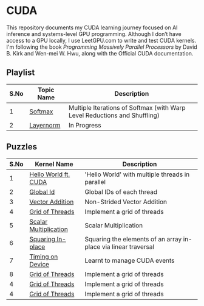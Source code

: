 # CUDA

This repository documents my CUDA learning journey focused on AI inference and systems-level GPU programming.
Although I don’t have access to a GPU locally, I use LeetGPU.com to write and test CUDA kernels.
I'm following the book *Programming Massively Parallel Processors* by David B. Kirk and Wen-mei W. Hwu, along with the Official CUDA documentation.  

## Playlist
| S.No | Topic Name        | Description                                  |
| ---- | ------------------ | -------------------------------------------- |
| 1    | [Softmax](playlist/softmax) | Multiple Iterations of Softmax (with Warp Level Reductions and Shuffling) |
| 2    | [Layernorm](playlist/layernorm) |  In Progress |

## Puzzles
| S.No | Kernel Name        | Description                                  |
| ---- | ------------------ | -------------------------------------------- |
| 1    | [Hello World ft. CUDA](puzzles/puzzles_01_10/001_hello_world_gpu/001_hello_world_gpu.cu) | 'Hello World' with multiple threads in parallel  |
| 2    | [Global Id](puzzles/puzzles_01_10/002_global_id/002_global_id.cu) | Global IDs of each thread |
| 3    | [Vector Addition](puzzles/puzzles_01_10/003_vector_addition/003_vec_add.cu) | Non-Strided Vector Addition |
| 4    | [Grid of Threads](puzzles/puzzles_01_10/004_grid_of_threads/004_grid_threads.cu) | Implement a grid of threads |
| 5    | [Scalar Multiplication](puzzles/puzzles_01_10/005_scalar_multiplication/005_scalar_multiply.cu) | Scalar Multiplication |
| 6    | [Squaring In-place](puzzles/puzzles_01_10/006_square_each_element/006_square_each_element.cu) | Squaring the elements of an array in-place via linear traversal |
| 7    | [Timing on Device](puzzles/puzzles_01_10/007_timing_device/007_timing.c) | Learnt to manage CUDA events |
| 8    | [Grid of Threads](puzzles/puzzles_01_10/004_grid_of_threads/004_grid_threads.cu) | Implement a grid of threads |
| 4    | [Grid of Threads](puzzles/puzzles_01_10/004_grid_of_threads/004_grid_threads.cu) | Implement a grid of threads |
| 4    | [Grid of Threads](puzzles/puzzles_01_10/004_grid_of_threads/004_grid_threads.cu) | Implement a grid of threads |


